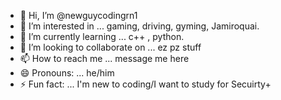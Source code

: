 - 👋 Hi, I’m @newguycodingrn1
- 👀 I’m interested in ... gaming, driving, gyming, Jamiroquai.
- 🌱 I’m currently learning ... c++ , python.
- 💞️ I’m looking to collaborate on ... ez pz stuff
- 📫 How to reach me ... message me here
- 😄 Pronouns: ... he/him
- ⚡ Fun fact: ... I'm new to coding/I want to study for Secuirty+

<!---
newguycodingrn1/newguycodingrn1 is a ✨ special ✨ repository because its `README.md` (this file) appears on your GitHub profile.
You can click the Preview link to take a look at your changes.
--->
